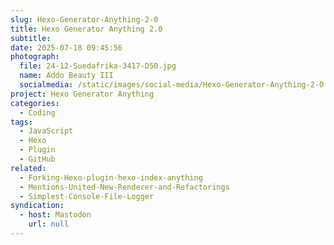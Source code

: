 ```yaml
---
slug: Hexo-Generator-Anything-2-0
title: Hexo Generator Anything 2.0
subtitle:
date: 2025-07-18 09:45:56
photograph:
  file: 24-12-Suedafrika-3417-D50.jpg
  name: Addo Beauty III
  socialmedia: /static/images/social-media/Hexo-Generator-Anything-2-0.jpg
project: Hexo Generator Anything
categories:
  - Coding
tags:
  - JavaScript
  - Hexo
  - Plugin
  - GitHub
related:
  - Forking-Hexo-plugin-hexo-index-anything
  - Mentions-United-New-Renderer-and-Refactorings
  - Simplest-Console-File-Logger
syndication:
  - host: Mastodon
    url: null
---
```



<!-- more -->
